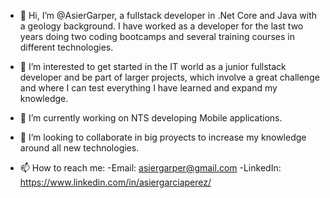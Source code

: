 - 👋 Hi, I’m @AsierGarper, a fullstack developer in .Net Core and Java with a geology background. I have worked as a developer for the last two years doing two coding bootcamps and several training courses in different technologies. 

- 👀 I’m interested to get started in the IT world as a junior fullstack developer and be part of larger projects, which involve a great challenge and where I can test everything I have learned and expand my knowledge.
- 🌱 I’m currently working on NTS developing Mobile applications.
- 💞️ I’m looking to collaborate in big proyects to increase my knowledge around all new technologies.
- 📫 How to reach me:
    -Email: asiergarper@gmail.com
    -LinkedIn: https://www.linkedin.com/in/asiergarciaperez/
